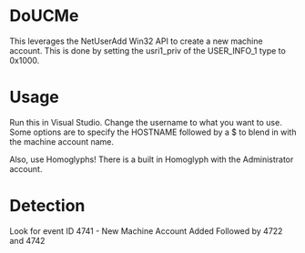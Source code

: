 # DoUCMe
This leverages the NetUserAdd Win32 API to create a new machine account. This is done by setting the usri1_priv of the USER_INFO_1 type to 0x1000.

# Usage
Run this in Visual Studio. Change the username to what you want to use. Some options are to specify the HOSTNAME followed by a $ to blend in with the machine account name.

Also, use Homoglyphs! There is a built in Homoglyph with the Administrator account.

# Detection
Look for event ID 4741 - New Machine Account Added
Followed by 4722 and 4742
